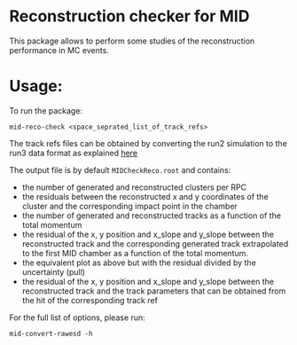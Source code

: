 # Reconstruction checker for MID
This package allows to perform some studies of the reconstruction performance in MC events.

# Usage:
To run the package:
```
mid-reco-check <space_seprated_list_of_track_refs>
```

The track refs files can be obtained by converting the run2 simulation to the run3 data format as explained [here](../../../aliroot/r23/trackrefsconverter/README.md)

The output file is by default `MIDCheckReco.root` and contains:
- the number of generated and reconstructed clusters per RPC
- the residuals between the reconstructed x and y coordinates of the cluster and the corresponding impact point in the chamber
- the number of generated and reconstructed tracks as a function of the total momentum
- the residual of the x, y position and x_slope and y_slope between the reconstructed track and the corresponding generated track extrapolated to the first MID chamber as a function of the total momentum.
- the equivalent plot as above but with the residual divided by the uncertainty (pull)
- the residual of the x, y position and x_slope and y_slope between the reconstructed track and the track parameters that can be obtained from the hit of the corresponding track ref


For the full list of options, please run:
```
mid-convert-rawesd -h
```
